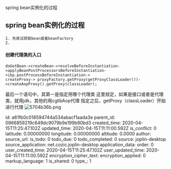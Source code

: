 spring bean实例化的过程

## spring bean实例化的过程

```
1. 先尝试获取bean或者beanFactory
2. 
```
#### 创建代理类的入口

```
doGetBean->createBean->resolveBeforeInstantiation->applyBeanPostProcessorsBeforeInstantiation->ibp.postProcessBeforeInstantiation->
createProxy-> proxyFactory.getProxy(getProxyClassLoader())->createAopProxy().getProxy(classLoader);
```
最后一个语句中，其第一是指定用哪个代理类
这里规定，如果是接口或者是代理类，就用jdk，其他的用cglibAop代理
指定之后，getProxy（classLoader）开始进行代理
![5704b36b.png](:storage/e2f9a6f5-17d3-465f-8449-23c12415d628/5704b36b.png)

id: a61fb0c018594744a534abacf1aada3e
parent_id: 0966859219c649dc9079b9e199b90bd3
created_time: 2020-04-15T11:25:47.102Z
updated_time: 2020-04-15T11:11:00.592Z
is_conflict: 0
latitude: 0.00000000
longitude: 0.00000000
altitude: 0.0000
author: 
source_url: 
is_todo: 0
todo_due: 0
todo_completed: 0
source: joplin-desktop
source_application: net.cozic.joplin-desktop
application_data: 
order: 0
user_created_time: 2020-04-15T11:25:47.102Z
user_updated_time: 2020-04-15T11:11:00.592Z
encryption_cipher_text: 
encryption_applied: 0
markup_language: 1
is_shared: 0
type_: 1